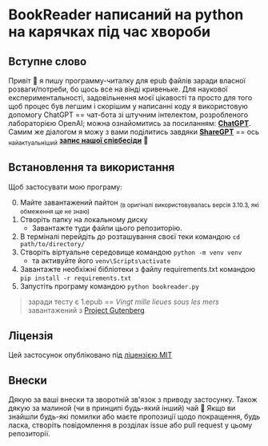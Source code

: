 # BookReader написаний на python на карячках під час хвороби




## Вступне слово

Привіт 👋 я пишу программу-читалку для epub файлів заради власної розваги/потреби, бо щось все на вінді кривеньке.
Для наукової експериментальності, задовільнення моєї цікавості та просто для того щоб процес був легшим і скорішим у написанні коду я використовую допомогу ChatGPT == чат-бота зі штучним інтелектом, розробленого лабораторією OpenAI; можна ознайомитись за посиланням: **[ChatGPT](https://openai.com/blog/chatgpt)**.
Самим же діалогом я можу з вами поділитись завдяки **[ShareGPT](https://sharegpt.com)** == ось <sub>найактуальніший</sub> **[запис нашої співбесіди](https://shareg.pt/0ryo6mP)** 🙂


## Встановлення та використання


Щоб застосувати мою програму:

0. Майте завантажений пайтон <sub>(в оригіналі використовувалась версія 3.10.3, які обмеження ще не знаю)</sub>
1. Створіть папку на локальному диску
	- Завантажте туди файли цього репозиторію.
2. В терміналі перейдіть до розташування своєї теки командою `cd path/to/directory/`
3. Створіть віртуальне середовище командою `python -m venv venv` 
	- та активуйте його `venv\Scripts\activate`
4. Завантажте необхіжні бібліотеки з файлу requirements.txt командою `pip install -r requirements.txt`
5. Запустіть програму командою `python bookreader.py`
>	заради тесту є 1.epub == *Vingt mille lieues sous les mers* завантажений з [Project Gutenberg](https://www.gutenberg.org/ebooks/54873)


## Ліцензія
Цей застосунок опубліковано під [ліцензією MIT](https://opensource.org/license/mit/)


## Внески
Дякую за ваші внески та зворотній зв'язок з приводу застосунку. Також дякую за малиной (чи в принципі будь-який інший) чай 🍵 Якщо ви знайшли будь-які помилки або маєте пропозиції щодо покращення, будь ласка, створіть повідомлення в розділах issue або pull request у цьому репозиторії.

